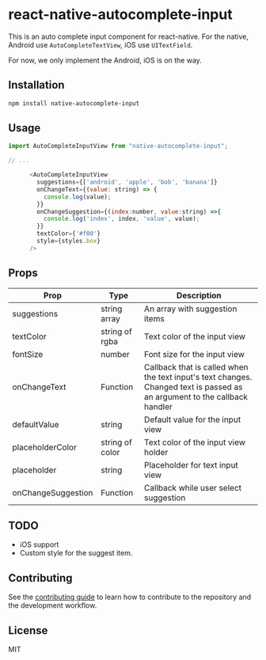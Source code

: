 # react-native-autocomplete-input

This is an auto complete input component for react-native. For the native, Android use `AutoCompleteTextView`, iOS use `UITextField`.

For now, we only implement the Android, iOS is on the way.

## Installation

```sh
npm install native-autocomplete-input
```

## Usage

```js
import AutoCompleteInputView from "native-autocomplete-input";

// ...

      <AutoCompleteInputView
        suggestions={['android', 'apple', 'bob', 'banana']}
        onChangeText={(value: string) => {
          console.log(value);
        }}
        onChangeSuggestion={(index:number, value:string) =>{
          console.log('index', index, 'value', value);
        }}
        textColor={'#f00'}
        style={styles.box}
      />

```

## Props

| Prop               | Type            | Description                                                  |
| ------------------ | --------------- | ------------------------------------------------------------ |
| suggestions        | string array    | An array with suggestion items                               |
| textColor          | string of rgba  | Text color of the input view                                 |
| fontSize           | number          | Font size for the input view                                 |
| onChangeText       | Function        | Callback that is called when the text input's text changes. Changed text is passed as an argument to the callback handler |
| defaultValue       | string          | Default value for the input view                             |
| placeholderColor   | string of color | Text color of the input view holder                          |
| placeholder        | string          | Placeholder for text input view                              |
| onChangeSuggestion | Function        | Callback while user select suggestion                        |



## TODO

- iOS support
- Custom style for the suggest item.

## Contributing

See the [contributing guide](CONTRIBUTING.md) to learn how to contribute to the repository and the development workflow.

## License

MIT
